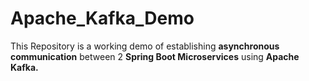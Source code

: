 # Apache_Kafka_Demo

This Repository is a working demo of establishing **asynchronous communication** between 2 **Spring Boot Microservices** using **Apache Kafka.**

